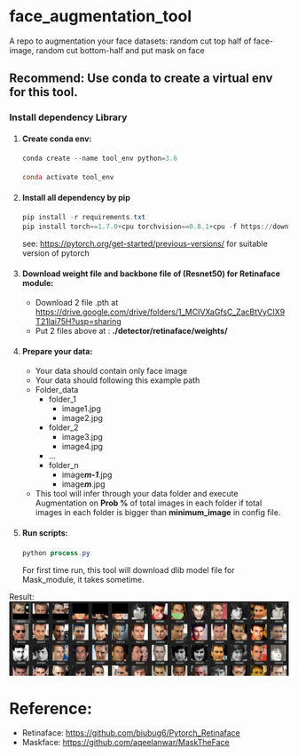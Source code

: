 # face_augmentation_tool
A repo to augmentation your face datasets: random cut top half of face-image, random cut bottom-half and put mask on face

## Recommend: Use conda to create a virtual env for this tool.

### Install dependency Library
1. #### Create conda env:


    ```powershell
    conda create --name tool_env python=3.6

    conda activate tool_env
    ```


2. #### Install all dependency by pip
    ```powershell
    pip install -r requirements.txt
    pip install torch==1.7.0+cpu torchvision==0.8.1+cpu -f https://download.pytorch.org/whl/torch_stable.html
    ```
    
    see: https://pytorch.org/get-started/previous-versions/ for suitable version of pytorch
   
3. #### Download weight file and backbone file of (Resnet50) for Retinaface module:
    
    -   Download 2 file .pth at https://drive.google.com/drive/folders/1_MCIVXaGfsC_ZacBtVyCIX9T21lai75H?usp=sharing
    - Put 2 files above at : ****./detector/retinaface/weights/****
    
  
4. #### Prepare your data:

   - Your data should contain only face image
   - Your data should following this example path
   - Folder_data
        -   folder_1
            - image1.jpg
            - image2.jpg
        -   folder_2
            - image3.jpg
            - image4.jpg
        - ...
        -   folder_n
            - image***m-1***.jpg
            - image***m***.jpg
    - This tool will infer through your data folder and execute Augmentation on **Prob %** of total images in each folder if total images in each folder is bigger than **minimum_image** in config file.
    
 5. #### Run scripts:
    ```powershell
    python process.py
    ```
    
    For first time run, this tool will download dlib model file for Mask_module, it takes sometime.
    
 Result:
 ![](image/image_1.png)
 
 # Reference:
 - Retinaface: https://github.com/biubug6/Pytorch_Retinaface
 - Maskface: https://github.com/aqeelanwar/MaskTheFace